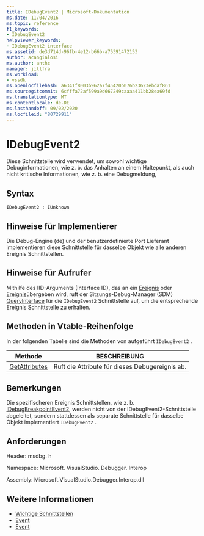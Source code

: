 ```yaml
---
title: IDebugEvent2 | Microsoft-Dokumentation
ms.date: 11/04/2016
ms.topic: reference
f1_keywords:
- IDebugEvent2
helpviewer_keywords:
- IDebugEvent2 interface
ms.assetid: de3d714d-96fb-4e12-b66b-a75391472153
author: acangialosi
ms.author: anthc
manager: jillfra
ms.workload:
- vssdk
ms.openlocfilehash: a6341f8003b962a7f45420b076b23623ebdaf861
ms.sourcegitcommit: 6cfffa72af599a9d667249caaaa411bb28ea69fd
ms.translationtype: MT
ms.contentlocale: de-DE
ms.lasthandoff: 09/02/2020
ms.locfileid: "80729911"
---
```

# <a name="idebugevent2"></a>IDebugEvent2
Diese Schnittstelle wird verwendet, um sowohl wichtige Debuginformationen, wie z. b. das Anhalten an einem Haltepunkt, als auch nicht kritische Informationen, wie z. b. eine Debugmeldung,

## <a name="syntax"></a>Syntax

```
IDebugEvent2 : IUnknown
```

## <a name="notes-for-implementers"></a>Hinweise für Implementierer
 Die Debug-Engine (de) und der benutzerdefinierte Port Lieferant implementieren diese Schnittstelle für dasselbe Objekt wie alle anderen Ereignis Schnittstellen.

## <a name="notes-for-callers"></a>Hinweise für Aufrufer
 Mithilfe des IID-Arguments (Interface ID), das an ein [Ereignis](../../../extensibility/debugger/reference/idebugeventcallback2-event.md) oder [Ereignis](../../../extensibility/debugger/reference/idebugportevents2-event.md)übergeben wird, ruft der Sitzungs-Debug-Manager (SDM) [QueryInterface](/cpp/atl/queryinterface) für die `IDebugEvent2` Schnittstelle auf, um die entsprechende Ereignis Schnittstelle zu erhalten.

## <a name="methods-in-vtable-order"></a>Methoden in Vtable-Reihenfolge
 In der folgenden Tabelle sind die Methoden von aufgeführt `IDebugEvent2` .

|Methode|BESCHREIBUNG|
|------------|-----------------|
|[GetAttributes](../../../extensibility/debugger/reference/idebugevent2-getattributes.md)|Ruft die Attribute für dieses Debugereignis ab.|

## <a name="remarks"></a>Bemerkungen
 Die spezifischeren Ereignis Schnittstellen, wie z. b. [IDebugBreakpointEvent2](../../../extensibility/debugger/reference/idebugbreakpointevent2.md), werden nicht von der IDebugEvent2-Schnittstelle abgeleitet, sondern stattdessen als separate Schnittstelle für dasselbe Objekt implementiert `IDebugEvent2` .

## <a name="requirements"></a>Anforderungen
 Header: msdbg. h

 Namespace: Microsoft. VisualStudio. Debugger. Interop

 Assembly: Microsoft.VisualStudio.Debugger.Interop.dll

## <a name="see-also"></a>Weitere Informationen
- [Wichtige Schnittstellen](../../../extensibility/debugger/reference/core-interfaces.md)
- [Event](../../../extensibility/debugger/reference/idebugportevents2-event.md)
- [Event](../../../extensibility/debugger/reference/idebugeventcallback2-event.md)
